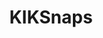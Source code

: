 ---
title: KIKSnaps
crosslinks:
- purplehailstorm
- KikiPawg
- FrancescaOcean
- Sexsells
- XXXcitedBrunette
- cheeky_olive
- Emmycity
- noellespanties
- laineylove
- SonjaHaze
- CeliaKat
- CarliKanePorn
- MarieClaire
- thecraze92
- sarah_xxx
- emNemily123
- LaineyBae
- lonelylittle
- SilverQueenDaenerys
---